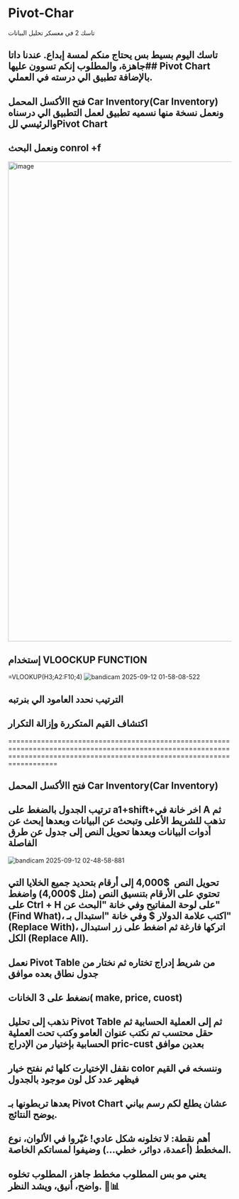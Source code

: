 # Pivot-Char
تاسك 2 في معسكر تحليل البيانات
## تاسك اليوم بسيط بس يحتاج منكم لمسة إبداع. عندنا داتا جاهزة، والمطلوب إنكم تسوون عليها## Pivot Chart بالإضافة تطبيق الي درسته في العملي.


## فتح االأكسل المحمل Car Inventory(Car Inventory) ونعمل نسخة منها نسميه تطبيق لعمل التطبيق الي درسناه والرئيسي للPivot Chart

## ونعمل البحث conrol +f 
<img width="1920" height="1080" alt="image" src="https://github.com/user-attachments/assets/0f636364-4c93-4dfc-a420-4e8185d58421" />

## إستخدام VLOOCKUP FUNCTION 
=VLOOKUP(H3;A2:F10;4)
![bandicam 2025-09-12 01-58-08-522](https://github.com/user-attachments/assets/b1d692e3-e2d5-44af-950c-6f9a8a66adaa)

## الترتيب نحدد العامود الي بنرتبه

## اكتشاف القيم المتكررة وإزالة التكرار
==============================================================================================================================================================================

## فتح االأكسل المحمل Car Inventory(Car Inventory)

## ترتيب الجدول بالضغط على a1+shift+اخر خانة في A ثم تذهب للشريط الأعلى وتبحث عن البيانات وبعدها إبحث عن أدوات البيانات وبعدها تحويل النص إلى جدول عن طرق الفاصلة
![bandicam 2025-09-12 02-48-58-881](https://github.com/user-attachments/assets/11b57922-bafa-4f57-ac71-dbc40d19258c)

## تحويل  النص  $4,000 إلى أرقام بتحديد جميع الخلايا التي تحتوي على الأرقام بتنسيق النص (مثل $4,000) واضغط على Ctrl + H على لوحة المفاتيح وفي خانة "البحث عن" (Find What)، اكتب علامة الدولار $ وفي خانة "استبدال بـ" (Replace With)، اتركها فارغة ثم اضغط على زر استبدال الكل (Replace All).

## نعمل Pivot Table من شريط إدراج تختاره ثم نختار من جدول نطاق بعده موافق

## نضغط على 3 الخانات( make, price, cuost)

## نذهب إلى تحليل Pivot Table ثم إلى العملية الحسابية ثم حقل محتسب تم نكتب عنوان العامو وكتب تحت العملية الحسابية بإختيار من الإدراج pric-cust بعدين موافق

## نقفل الإختيارت كلها ثم نفتح خيار color وننسخه في القيم فيظهر عدد كل لون موجود بالجدول


## بعدها تربطونها بـ Pivot Chart عشان يطلع لكم رسم بياني يوضح النتائج.

## أهم نقطة: لا تخلونه شكل عادي! غيّروا في الألوان، نوع المخطط (أعمدة، دوائر، خطي…) وضيفوا لمساتكم الخاصة.

## يعني مو بس المطلوب مخطط جاهز، المطلوب تخلوه واضح، أنيق، ويشد النظر. 🎨📊
